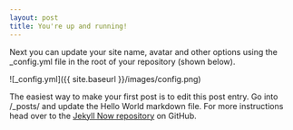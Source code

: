 ```yaml
---
layout: post
title: You're up and running!
---
```


Next you can update your site name, avatar and other options using the _config.yml file in the root of your repository (shown below).

![_config.yml]({{ site.baseurl }}/images/config.png)

The easiest way to make your first post is to edit this post entry. Go into /_posts/ and update the Hello World markdown file. For more instructions head over to the [Jekyll Now repository](https://github.com/barryclark/jekyll-now) on GitHub.
